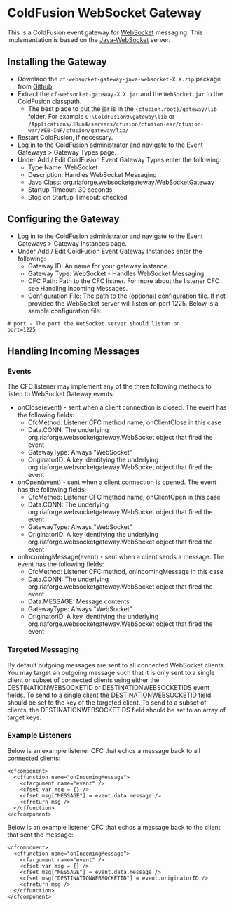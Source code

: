 # ColdFusion WebSocket Gateway #

This is a ColdFusion event gateway for [WebSocket](http://tools.ietf.org/html/rfc6455) messaging. This implementation is based on the [Java-WebSocket](http://github.com/TooTallNate/Java-WebSocket) server.

## Installing the Gateway ##

* Downlaod the `cf-websocket-gateway-java-websocket-X.X.zip` package from [Github](http://github.com/nmische/cf-websocket-gateway/downloads).
* Extract the `cf-websocket-gateway-X.X.jar` and the `WebSocket.jar` to the ColdFusion classpath.
    * The best place to put the jar is in the `{cfusion.root}/gateway/lib` folder. For example `C:\ColdFusion9\gateway\lib` or `/Applications/JRun4/servers/cfusion/cfusion-ear/cfusion-war/WEB-INF/cfusion/gateway/lib/`
* Restart ColdFusion, if necessary.
* Log in to the ColdFusion administrator and navigate to the Event Gateways > Gateway Types page.
* Under Add / Edit ColdFusion Event Gateway Types enter the following:
    * Type Name: WebSocket
    * Description: Handles WebSocket Messaging
    * Java Class: org.riaforge.websocketgateway.WebSocketGateway
    * Startup Timeout: 30 seconds
    * Stop on Startup Timeout: checked

## Configuring the Gateway ##

* Log in to the ColdFusion administrator and navigate to the Event Gateways > Gateway Instances page.
* Under Add / Edit ColdFusion Event Gateway Instances enter the following:
    * Gateway ID: An name for your gateway instance.
    * Gateway Type: WebSocket - Handles WebSocket Messaging
    * CFC Path: Path to the CFC listner. For more about the listener CFC see Handling Incoming Messages.
    * Configuration File: The path to the (optional) configuration file. If not provided the WebSocket server will listen on port 1225. Below is a sample configuration file.

```
# port - The port the WebSocket server should listen on.
port=1225
```

## Handling Incoming Messages ##

### Events ###

The CFC listener may implement any of the three following methods to listen
to WebSocket Gateway events:

* onClose(event) - sent when a client connection is closed. The event has the following fields:
    * CfcMethod: Listener CFC method name, onClientClose in this case
    * Data.CONN: The underlying org.riaforge.websocketgateway.WebSocket object that fired the event
    * GatewayType: Always "WebSocket"
    * OriginatorID: A key identifying the underlying org.riaforge.websocketgateway.WebSocket object that fired the event
* onOpen(event) - sent when a client connection is opened. The event has the following fields:
    * CfcMethod: Listener CFC method name, onClientOpen in this case
    * Data.CONN: The underlying org.riaforge.websocketgateway.WebSocket object that fired the event
    * GatewayType: Always "WebSocket"
    * OriginatorID: A key identifying the underlying org.riaforge.websocketgateway.WebSocket object that fired the event
* onIncomingMessage(event) - sent when a client sends a message. The event has the following fields:
    * CfcMethod: Listener CFC method, onIncomingMessage in this case
    * Data.CONN: The underlying org.riaforge.websocketgateway.WebSocket object that fired the event
    * Data.MESSAGE: Message contents
    * GatewayType: Always "WebSocket"
    * OriginatorID: A key identifying the underlying org.riaforge.websocketgateway.WebSocket object that fired the event

### Targeted Messaging ###

By default outgoing messages are sent to all connected WebSocket clients. You may target an outgoing message such that it is only sent to a single client or subset of connected clients using either the DESTINATIONWEBSOCKETID or DESTINATIONWEBSOCKETIDS event fields. To send to a single client the DESTINATIONWEBSOCKETID field should be set to the key of the targeted client. To send to a subset of clients, the DESTINATIONWEBSOCKETIDS field should be set to an array of target keys.

### Example Listeners ###

Below is an example listener CFC that echos a message back to all connected clients:

    <cfcomponent>
      <cffunction name="onIncomingMessage">
        <cfargument name="event" />
        <cfset var msg = {} />
        <cfset msg["MESSAGE"] = event.data.message />
        <cfreturn msg />
      </cffunction>
    </cfcomponent>

Below is an example listener CFC that echos a message back to the client that sent the message:

    <cfcomponent>
      <cffunction name="onIncomingMessage">
        <cfargument name="event" />
        <cfset var msg = {} />
        <cfset msg["MESSAGE"] = event.data.message />
        <cfset msg["DESTINATIONWEBSOCKETID"] = event.originatorID />
        <cfreturn msg />
      </cffunction>
    </cfcomponent>
